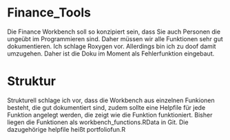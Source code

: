 # Finance_Tools

Die Finance Workbench soll so konzipiert sein, dass Sie auch Personen die ungeübt im Programmieren sind. Daher müssen wir alle Funktionen sehr gut dokumentieren. Ich schlage Roxygen vor. Allerdings bin ich zu doof damit umzugehen. Daher ist die Doku im Moment als Fehlerfunktion eingebaut.

# Struktur

Strukturell schlage ich vor, dass die Workbench aus einzelnen Funkionen besteht, die gut dokumentiert sind, zudem sollte eine Helpfile für jede Funktion angelegt werden, die zeigt wie die Funktion funktioniert. Bisher liegen die Funktionen als workbench_functions.RData in Git. Die dazugehörige helpfile heißt portfoliofun.R
